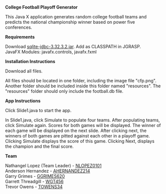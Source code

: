 <b>College Football Playoff Generator</b>

This Java X application generates random college football teams
and predicts the national championship winner based on power
five conferences.

<b>Requirements</b>

Download <a href="https://github.com/xerial/sqlite-jdbc/releases/tag/3.32.3.2">sqlite-jdbc-3.32.3.2.jar</a>. Add as CLASSPATH in JGRASP.<br>
JavaFX Modules: javafx.controls, javafx.fxml

<b>Installation Instructions</b>

Download all files.

All files should be located in one folder, including the image file "cfp.png".
Another folder should be included inside this folder named "resources".
The "resources" folder should only include the football.db file.

<b>App Instructions</b>

Click Slide1.java to start the app.

In Slide1.java, click Simulate to populate four teams. After populating teams, click Simulate again. Scores for both games will be displayed. The winner of each game will be displayed on the next slide. After clicking next, the winners of both games are pitted against each other in a playoff game. Clicking Simulate displays the score of this game. Clicking Next, displays the champion and the final score.


<b>Team</b>

Nathangel Lopez (Team Leader) - <a href="https://github.com/NLopez0101">NLOPEZ0101</a><br>
Anderson Hernandez - <a href="https://github.com/ahernandez214">AHERNANDEZ214</a><br>
Garry Grimes - <a href="https://github.com/ggrimes620">GGRIMES620</a><br>
Garrett Threadgill - <a href="https://github.com/WGT456">WGT456</a><br>
Trevor Owens - <a href="https://github.com/towens34">TOWENS34</a><br>
